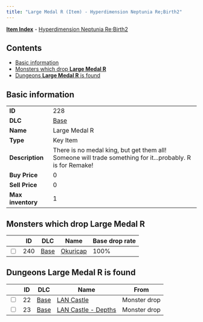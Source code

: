 ```yaml
---
title: "Large Medal R (Item) - Hyperdimension Neptunia Re;Birth2"
---
```


[**Item Index**](/neptunia/rb2/item/index.html) - [Hyperdimension Neptunia Re;Birth2](/neptunia/rb2)

## Contents

- [Basic information](#basic-information)
- [Monsters which drop **Large Medal R**](#monsters-which-drop-large-medal-r)
- [Dungeons **Large Medal R** is found](#dungeons-large-medal-r-is-found)

## Basic information

|   |   |
| -- | -- |
| **ID** | 228 |
| **DLC** | [Base](/neptunia/rb2/dlc/0-base.html) |
| **Name** | Large Medal R |
| **Type** | Key Item |
| **Description** | There is no medal king, but get them all! Someone will trade something for it...probably. R is for Remake! |
| **Buy Price** | 0 |
| **Sell Price** | 0 |
| **Max inventory** | 1 |

## Monsters which drop **Large Medal R**

|    | ID | DLC | Name | Base drop rate |
| -- | -- | --- | ---- | -------------- |
| <input type="checkbox" id="rb2-monster-0-240" class="trackbox" /> | 240 | [Base](/neptunia/rb2/dlc/0-base.html) | [Okuricap](/neptunia/rb2/monster/0-240-okuricap.html) | 100% |

## Dungeons **Large Medal R** is found

|    | ID | DLC | Name | From |
| -- | -- | --- | ---- | ---- |
| <input type="checkbox" id="rb2-dungeon-0-22" class="trackbox" /> | 22 | [Base](/neptunia/rb2/dlc/0-base.html) | [LAN Castle](/neptunia/rb2/dungeon/0-22-lan-castle.html) | Monster drop |
| <input type="checkbox" id="rb2-dungeon-0-23" class="trackbox" /> | 23 | [Base](/neptunia/rb2/dlc/0-base.html) | [LAN Castle - Depths](/neptunia/rb2/dungeon/0-23-lan-castle-depths.html) | Monster drop |